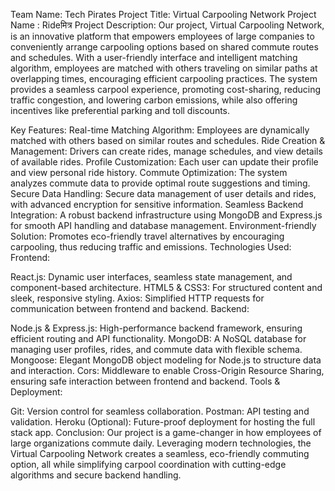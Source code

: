 Team Name: Tech Pirates
Project Title: Virtual Carpooling Network
Project Name : Rideमित्र 
Project Description:
Our project, Virtual Carpooling Network, is an innovative platform that empowers employees of large companies to conveniently arrange carpooling options based on shared commute routes and schedules. With a user-friendly interface and intelligent matching algorithm, employees are matched with others traveling on similar paths at overlapping times, encouraging efficient carpooling practices. The system provides a seamless carpool experience, promoting cost-sharing, reducing traffic congestion, and lowering carbon emissions, while also offering incentives like preferential parking and toll discounts.

Key Features:
Real-time Matching Algorithm: Employees are dynamically matched with others based on similar routes and schedules.
Ride Creation & Management: Drivers can create rides, manage schedules, and view details of available rides.
Profile Customization: Each user can update their profile and view personal ride history.
Commute Optimization: The system analyzes commute data to provide optimal route suggestions and timing.
Secure Data Handling: Secure data management of user details and rides, with advanced encryption for sensitive information.
Seamless Backend Integration: A robust backend infrastructure using MongoDB and Express.js for smooth API handling and database management.
Environment-friendly Solution: Promotes eco-friendly travel alternatives by encouraging carpooling, thus reducing traffic and emissions.
Technologies Used:
Frontend:

React.js: Dynamic user interfaces, seamless state management, and component-based architecture.
HTML5 & CSS3: For structured content and sleek, responsive styling.
Axios: Simplified HTTP requests for communication between frontend and backend.
Backend:

Node.js & Express.js: High-performance backend framework, ensuring efficient routing and API functionality.
MongoDB: A NoSQL database for managing user profiles, rides, and commute data with flexible schema.
Mongoose: Elegant MongoDB object modeling for Node.js to structure data and interaction.
Cors: Middleware to enable Cross-Origin Resource Sharing, ensuring safe interaction between frontend and backend.
Tools & Deployment:

Git: Version control for seamless collaboration.
Postman: API testing and validation.
Heroku (Optional): Future-proof deployment for hosting the full stack app.
Conclusion:
Our project is a game-changer in how employees of large organizations commute daily. Leveraging modern technologies, the Virtual Carpooling Network creates a seamless, eco-friendly commuting option, all while simplifying carpool coordination with cutting-edge algorithms and secure backend handling.
